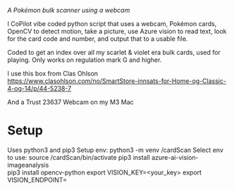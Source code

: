 *A Pokémon bulk scanner using a webcam*

I CoPilot vibe coded python script that uses a webcam, Pokémon cards, OpenCV to detect motion, take a picture, use Azure vision to read text, look for the card code and number, and output that to a usable file.

Coded to get an index over all my scarlet & violet era bulk cards, used for playing. Only works on regulation mark G and higher.

I use this box from Clas Ohlson https://www.clasohlson.com/no/SmartStore-innsats-for-Home-og-Classic-4-og-14/p/44-5238-7

And a Trust 23637 Webcam on my M3 Mac

# Setup
Uses python3 and pip3
Setup env: python3 -m venv <path>/cardScan
Select env to use: source <path>/cardScan/bin/activate
pip3 install azure-ai-vision-imageanalysis  
pip3 install opencv-python
export VISION_KEY=<your_key>
export VISION_ENDPOINT=<your endpoint>